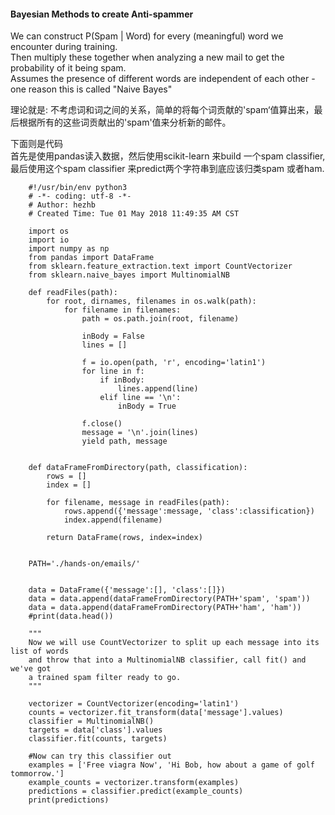 #### Bayesian Methods to create Anti-spammer
We can construct P(Spam | Word) for every (meaningful) word we encounter
during training.  
Then multiply these together when analyzing a new mail to get the probability of it being spam.  
Assumes the presence of different words are independent of each other - one reason this is called "Naive Bayes"  

理论就是:  不考虑词和词之间的关系，简单的将每个词贡献的'spam‘值算出来，最后根据所有的这些词贡献出的'spam'值来分析新的邮件。  

下面则是代码  
首先是使用pandas读入数据，然后使用scikit-learn 来build 一个spam classifier,   最后使用这个spam classifier 来predict两个字符串到底应该归类spam 或者ham.  


        #!/usr/bin/env python3
        # -*- coding: utf-8 -*-
        # Author: hezhb
        # Created Time: Tue 01 May 2018 11:49:35 AM CST

        import os
        import io
        import numpy as np
        from pandas import DataFrame
        from sklearn.feature_extraction.text import CountVectorizer
        from sklearn.naive_bayes import MultinomialNB

        def readFiles(path):
            for root, dirnames, filenames in os.walk(path):
                for filename in filenames:
                    path = os.path.join(root, filename)
            
                    inBody = False
                    lines = []
                    
                    f = io.open(path, 'r', encoding='latin1')
                    for line in f:
                        if inBody:
                            lines.append(line)
                        elif line == '\n':
                            inBody = True
                        
                    f.close()
                    message = '\n'.join(lines)
                    yield path, message
            

        def dataFrameFromDirectory(path, classification):
            rows = []
            index = []
                                
            for filename, message in readFiles(path):
                rows.append({'message':message, 'class':classification})
                index.append(filename)
            
            return DataFrame(rows, index=index)


        PATH='./hands-on/emails/'


        data = DataFrame({'message':[], 'class':[]})
        data = data.append(dataFrameFromDirectory(PATH+'spam', 'spam'))
        data = data.append(dataFrameFromDirectory(PATH+'ham', 'ham'))
        #print(data.head())

        """
        Now we will use CountVectorizer to split up each message into its list of words
        and throw that into a MultinomialNB classifier, call fit() and we've got
        a trained spam filter ready to go.
        """

        vectorizer = CountVectorizer(encoding='latin1')
        counts = vectorizer.fit_transform(data['message'].values)
        classifier = MultinomialNB()
        targets = data['class'].values
        classifier.fit(counts, targets)

        #Now can try this classifier out
        examples = ['Free viagra Now', 'Hi Bob, how about a game of golf tommorrow.']
        example_counts = vectorizer.transform(examples)
        predictions = classifier.predict(example_counts)
        print(predictions)

